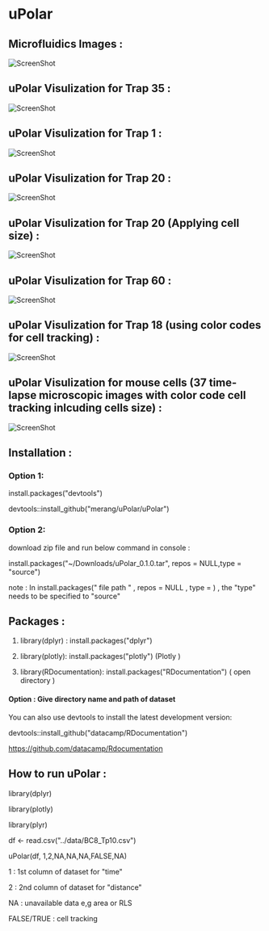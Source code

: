 # uPolar



## Microfluidics Images :  
 
![ScreenShot](https://github.com/merang/uPolar/blob/master/microfluidics.png)


##  uPolar Visulization for Trap 35  :  

![ScreenShot](https://github.com/merang/uPolar/blob/master/BC8_Tp35.png)


##  uPolar Visulization for Trap 1  :  


![ScreenShot](https://github.com/merang/uPolar/blob/master/BC8_Tp1.png)

##  uPolar Visulization for Trap 20  :  


![ScreenShot](https://github.com/merang/uPolar/blob/master/BC8_Tp20.png)


##  uPolar Visulization for Trap 20  (Applying cell size)  :  

![ScreenShot](https://github.com/merang/uPolar/blob/master/BC8_Tp20_area.png)

##  uPolar Visulization for Trap 60  :  

![ScreenShot](https://github.com/merang/uPolar/blob/master/BC8_Tp60.png)

##  uPolar Visulization for Trap 18  (using color codes for cell tracking)  :  

![ScreenShot](https://github.com/merang/uPolar/blob/master/BC8_Tp18.png)


##  uPolar Visulization for mouse cells  (37 time-lapse microscopic images with color code cell tracking inlcuding cells size)  :  

![ScreenShot](https://github.com/merang/uPolar/blob/master/im37_mouse.png)




## Installation : 

### Option 1:  
install.packages("devtools")

devtools::install_github("merang/uPolar/uPolar")

### Option 2:
download zip file and run below command in console : 

install.packages("~/Downloads/uPolar_0.1.0.tar", repos = NULL,type = "source")

note : In install.packages("  file path " , repos = NULL , type =       ) , the "type" needs to be specified to "source"  


## Packages : 

1) library(dplyr) :    install.packages("dplyr")

2) library(plotly):    install.packages("plotly")   (Plotly )

3) library(RDocumentation): install.packages("RDocumentation")  ( open directory )

 #### Option :  Give directory name and path of dataset  

You can also use devtools to install the latest development version:

devtools::install_github("datacamp/RDocumentation")

https://github.com/datacamp/Rdocumentation


## How to run uPolar : 

library(dplyr)

library(plotly)

library(plyr)


df <- read.csv("../data/BC8_Tp10.csv")
  
uPolar(df, 1,2,NA,NA,NA,FALSE,NA) 



1 :  1st column of dataset for "time" 

2 :  2nd column of dataset for "distance"  

NA :  unavailable data e,g area or RLS

FALSE/TRUE : cell tracking

